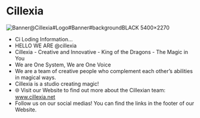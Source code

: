 # Cillexia

![Banner@Cillexia#Logo#Banner#backgroundBLACK 5400×2270](https://user-images.githubusercontent.com/92103579/201706880-a49988a3-76ab-43ff-a05f-a46d18f356e3.png)

- Ci Loding Information...
- HELLO WE ARE @cillexia
- Cillexia - Creative and Innovative - King of the Dragons - The Magic in You
- We are One System, We are One Voice
- We are a team of creative people who complement each other’s abilities in magical ways.
- Cillexia is a studio creating magic!
- 🌐 Visit our Website to find out more about the Cillexian team: www.cillexia.net
- Follow us on our social medias! You can find the links in the footer of our Website.
